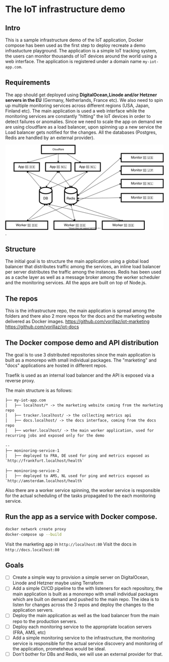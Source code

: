 # The IoT infrastructure demo

## Intro

This is a sample infrastructure demo of the IoT application, Docker compose has been used as the first step to deploy recreate a demo infrastucture playground. The application is a simple IoT tracking system, the users can monitor thousands of IoT devices around the world using a web interface. The application is registered under a domain name `my-iot-app.com`.

## Requirements

The app should get deployed using **DigitalOcean,Linode and/or Hetzner servers in the EU** (Germany, Netherlands, France etc). We also need to spin up multiple monitoring services across different regions (USA, Japan, Finland etc). The main application is used a web interface while the monitoring services are constantly "hitting" the IoT devices in order to detect failures or anomalies.
Since we need to scale the app on demand we are using cloudflare as a load balancer, upon spinning up a new service the Load balancer gets notified for the changes. All the databases (Postgres, Redis are handled by an external provider).

![Sample application](/assets/app.svg).

## Structure

The initial goal is to structure the main application using a global load balancer that distributes traffic among the services, an inline load balancer per server distributes the traffic among the instances.
Redis has been used as a cache layer as well as a message broker among the worker scheduler and the monitoring services.
All the apps are built on top of Node.js.

## The repos

This is the infrastructure repo, the main application is spread among the folders and there also 2 more repos for the docs and the marketing website delivered as Docker images.
https://github.com/vorillaz/iot-marketing
https://github.com/vorillaz/iot-docs

## The Docker compose demo and API distribution

The goal is to use 3 distributed repositories since the main application is built as a monorepo with small individual packages. The "marketing" and "docs" applications are hosted in different repos.

Traefik is used as an internal load balancer and the API is exposed via a reverse proxy.

The main structure is as follows:

```shell
├── my-iot-app.com
│   ├── localhost/* -> the marketing website coming from the marketing repo
│   ├── tracker.localhost/ -> the collecting metrics api
│   ├── docs.localhost/ -> the docs interface, coming from the docs repo
│   ├── worker.localhost/ -> the main worker application, used for recurring jobs and exposed only for the demo

--
├── moninoring-service-1
│   ├── deployed to FRA, DE used for ping and metrics exposed as `http://frankfurt.localhost/health`

├── moninoring-service-2
│   ├── deployed to AMS, NL used for ping and metrics exposed as `http://amsterdam.localhost/health`
```

Also there are a worker service spinning, the worker service is responsible for the actual scheduling of the tasks propagated to the each monitoring service.

## Run the app as a service with Docker compose.

```bash
docker network create proxy
docker-compose up --build
```

Visit the marketing app in `http://localhost:80`
Visit the docs in `http://docs.localhost:80`

## Goals

- [ ] Create a simple way to provision a simple server on DigitalOcean, Linode and Hetzner maybe using Terraform
- [ ] Add a simple CI/CD pipeline to the with listeners for each repository, the main application is built as a monorepo with small individual packages which are built on demand and pushed to the main repo. The idea is to listen for changes across the 3 repos and deploy the changes to the application servers.
- [ ] Deploy the main application as well as the load balancer from the main repo to the production servers.
- [ ] Deploy each monitoring service to the appropriate location servers (FRA, AMS, etc)
- [ ] Add a simple monitoring service to the infrastructure, the monitoring service is responsible for the actual service discovery and monitoring of the application, prometeheus would be ideal.
- [ ] Don't bother for DBs and Redis, we will use an external provider for that.
